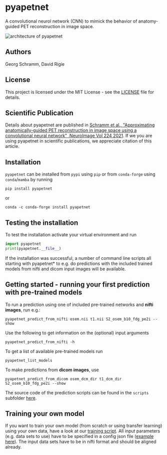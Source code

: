 # pyapetnet

A convolutional neurol network (CNN) to mimick the behavior of anatomy-guided PET reconstruction in image space.

![architecture of pyapetnet](./figures/fig_1_apetnet.png)

## Authors

Georg Schramm, David Rigie

## License

This project is licensed under the MIT License - see the [LICENSE](LICENSE) file for details.

## Scientific Publication

Details about pyapetnet are published in [Schramm et al., "Approximating anatomically-guided PET reconstruction in image space using a convolutional neural network" ,NeuroImage Vol 224 2021](https://doi.org/10.1016/j.neuroimage.2020.117399).
If we you are using pyapetnet in scientific publications, we appreciate citation of this article.

## Installation

`pyapetnet` can be installed from `pypi` using `pip` or from `conda-forge` using `conda`/`mamba` by running

```
pip install pyapetnet
```

or

```
conda -c conda-forge install pyapetnet
```


## Testing the installation

To test the installation activate your virtual environment and run

```python
import pyapetnet
print(pyapetnet.__file__)
```

If the installation was successful, a number of command line scripts all starting with pyapetnet\* to e.g. do predictions with the included trained models from nifti and dicom input images will be available.

## Getting started - running your first prediction with pre-trained models

To run a prediction using one of included pre-trained networks and **nifti images**, run e.g.:

```
pyapetnet_predict_from_nifti osem.nii t1.nii S2_osem_b10_fdg_pe2i --show
```

Use the following to get information on the (optional) input arguments

```
pyapetnet_predict_from_nifti -h
```

To get a list of available pre-trained models run

```
pyapetnet_list_models
```

To make predictions from **dicom images**, use

```
pyapetnet_predict_from_dicom osem_dcm_dir t1_dcm_dir S2_osem_b10_fdg_pe2i --show
```

The source code of the prediction scripts can be found in the `scripts` subfolder [here](src/pyapetnet/scripts).

## Training your own model

If you want to train your own model (from scratch or using transfer learning)
using your own data, have a look at our [training script](scripts/train_bow_cnn_tf2.py).
All input parameters (e.g. data sets to use) have to be specified in a config json file ([example here](scripts/train_cfg.json)). 
The input data sets have to be in nifti format and should be aligned already.
